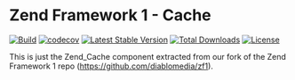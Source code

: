# Zend Framework 1 - Cache

[![Build](https://github.com/diablomedia/zf1-cache/workflows/Build/badge.svg?event=push)](https://github.com/diablomedia/zf1-cache/actions?query=workflow%3ABuild+event%3Apush)
[![codecov](https://codecov.io/gh/diablomedia/zf1-cache/branch/master/graph/badge.svg)](https://codecov.io/gh/diablomedia/zf1-cache)
[![Latest Stable Version](https://poser.pugx.org/diablomedia/zendframework1-cache/v/stable)](https://packagist.org/packages/diablomedia/zendframework1-cache)
[![Total Downloads](https://poser.pugx.org/diablomedia/zendframework1-cache/downloads)](https://packagist.org/packages/diablomedia/zendframework1-cache)
[![License](https://poser.pugx.org/diablomedia/zendframework1-cache/license)](https://packagist.org/packages/diablomedia/zendframework1-cache)

This is just the Zend_Cache component extracted from our fork of the Zend Framework 1 repo (https://github.com/diablomedia/zf1).
